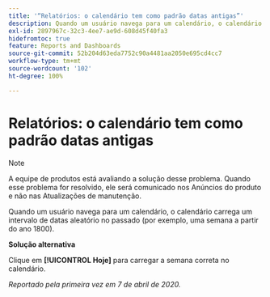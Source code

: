 ```yaml
---
title: '“Relatórios: o calendário tem como padrão datas antigas”'
description: Quando um usuário navega para um calendário, o calendário carrega um intervalo de datas aleatório no passado (por exemplo, uma semana a partir do ano 1800).
exl-id: 2897967c-32c3-4ee7-ae9d-608d45f40fa3
hidefromtoc: true
feature: Reports and Dashboards
source-git-commit: 52b204d63eda7752c90a4481aa2050e695cd4cc7
workflow-type: tm+mt
source-wordcount: '102'
ht-degree: 100%

---
```


# Relatórios: o calendário tem como padrão datas antigas

>[!NOTE]
>
>A equipe de produtos está avaliando a solução desse problema. Quando esse problema for resolvido, ele será comunicado nos Anúncios do produto e não nas Atualizações de manutenção.

Quando um usuário navega para um calendário, o calendário carrega um intervalo de datas aleatório no passado (por exemplo, uma semana a partir do ano 1800).

**Solução alternativa**

Clique em **[!UICONTROL Hoje]** para carregar a semana correta no calendário.


_Reportado pela primeira vez em 7 de abril de 2020._

